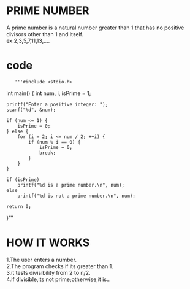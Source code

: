 # PRIME NUMBER  
A prime number is a natural number greater than 1 that has no positive divisors other than 1 and itself.  
       ex:2,3,5,7,11,13,....  
 # code        
       '''#include <stdio.h>

int main() {
    int num, i, isPrime = 1;

    printf("Enter a positive integer: ");
    scanf("%d", &num);

    if (num <= 1) {
        isPrime = 0;
    } else {
        for (i = 2; i <= num / 2; ++i) {
            if (num % i == 0) {
                isPrime = 0;
                break;
            }
        }
    }

    if (isPrime)
        printf("%d is a prime number.\n", num);
    else
        printf("%d is not a prime number.\n", num);

    return 0;
}'''

# HOW IT WORKS  
1.The user enters a number.  
2.The program checks if its greater than 1.  
3.it tests divisibility from 2 to n/2.  
4.if divisible,its not prime;otherwise,it is..  